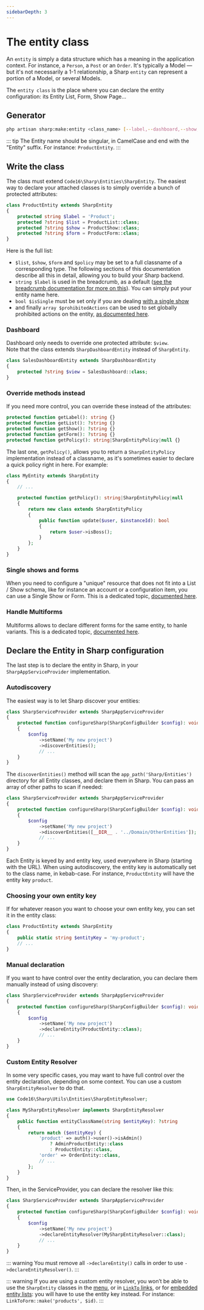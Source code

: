 ```yaml
---
sidebarDepth: 3
---
```


# The entity class

An `entity` is simply a data structure which has a meaning in the application context. For instance, a `Person`, a `Post` or an `Order`. It's typically a Model — but it's not necessarily a 1-1 relationship, a Sharp `entity` can represent a portion of a Model, or several Models.

The `entity class` is the place where you can declare the entity configuration: its Entity List, Form, Show Page...

## Generator

```bash
php artisan sharp:make:entity <class_name> [--label,--dashboard,--show,--form,--policy,--single]
```

::: tip
The Entity name should be singular, in CamelCase and end with the "Entity" suffix. For instance: `ProductEntity`.
:::

## Write the class

The class must extend `Code16\Sharp\Entities\SharpEntity`. The easiest way to declare your attached classes is to simply override a bunch of protected attributes: 

```php
class ProductEntity extends SharpEntity
{
    protected string $label = 'Product';
    protected ?string $list = ProductList::class;
    protected ?string $show = ProductShow::class;
    protected ?string $form = ProductForm::class;
}
```

Here is the full list:
- `$list`, `$show`, `$form` and `$policy` may be set to a full classname of a corresponding type. The following sections of this documentation describe all this in detail, allowing you to build your Sharp backend.
- `string $label` is used in the breadcrumb, as a default ([see the breadcrumb documentation for more on this](sharp-breadcrumb.md)). You can simply put your entity name here.
- `bool $isSingle` must be set only if you are dealing [with a single show](single-show.md)
- and finally `array $prohibitedActions` can be used to set globally prohibited actions on the entity, [as documented here](entity-authorizations.md).

### Dashboard

Dashboard only needs to override one protected attribute: `$view`.  
Note that the class extends `SharpDashboardEntity` instead of `SharpEntity`.

```php
class SalesDashboardEntity extends SharpDashboardEntity
{
    protected ?string $view = SalesDashboard::class;
}
```

### Override methods instead

If you need more control, you can override these instead of the attributes:

```php
protected function getLabel(): string {}
protected function getList(): ?string {}
protected function getShow(): ?string {}
protected function getForm(): ?string {}
protected function getPolicy(): string|SharpEntityPolicy|null {}
```

The last one, `getPolicy()`, allows you to return a `SharpEntityPolicy` implementation instead of a classname, as it's sometimes easier to declare a quick policy right in here. For example:

```php
class MyEntity extends SharpEntity
{
    // ...

    protected function getPolicy(): string|SharpEntityPolicy|null
    {
        return new class extends SharpEntityPolicy
        {
            public function update($user, $instanceId): bool
            {
                return $user->isBoss();
            }
        };
    }
}
```

### Single shows and forms

When you need to configure a "unique" resource that does not fit into a List / Show schema, like for instance an account or a configuration item, you can use a Single Show or Form. This is a dedicated topic, [documented here](single-show.md).

### Handle Multiforms

Multiforms allows to declare different forms for the same entity, to hanle variants. This is a dedicated topic, [documented here](multiforms.md).

## Declare the Entity in Sharp configuration

The last step is to declare the entity in Sharp, in your `SharpAppServiceProvider` implementation. 

### Autodiscovery

The easiest way is to let Sharp discover your entities:

```php
class SharpServiceProvider extends SharpAppServiceProvider
{
    protected function configureSharp(SharpConfigBuilder $config): void
    {
        $config
            ->setName('My new project')
            ->discoverEntities();
            // ...
    }
}
```

The `discoverEntities()` method will scan the `app_path('Sharp/Entities')` directory for all Entity classes, and declare them in Sharp. You can pass an array of other paths to scan if needed:

```php
class SharpServiceProvider extends SharpAppServiceProvider
{
    protected function configureSharp(SharpConfigBuilder $config): void
    {
        $config
            ->setName('My new project')
            ->discoverEntities([__DIR__ . '../Domain/OtherEntities']);
            // ...
    }
}
```

Each Entity is keyed by and entity key, used everywhere in Sharp (starting with the URL).
When using autodiscovery, the entity key is automatically set to the class name, in kebab-case. For instance, `ProductEntity` will have the entity key `product`.

### Choosing your own entity key

If for whatever reason you want to choose your own entity key, you can set it in the entity class:

```php
class ProductEntity extends SharpEntity
{
    public static string $entityKey = 'my-product';
    // ...
}
```

### Manual declaration

If you want to have control over the entity declaration, you can declare them manually instead of using discovery:

```php
class SharpServiceProvider extends SharpAppServiceProvider
{
    protected function configureSharp(SharpConfigBuilder $config): void
    {
        $config
            ->setName('My new project')
            ->declareEntity(ProductEntity::class);
            // ...
    }
}
```

### Custom Entity Resolver

In some very specific cases, you may want to have full control over the entity declaration, depending on some context. You can use a custom `SharpEntityResolver` to do that.

```php
use Code16\Sharp\Utils\Entities\SharpEntityResolver;

class MySharpEntityResolver implements SharpEntityResolver
{
    public function entityClassName(string $entityKey): ?string
    {
        return match ($entityKey) {
            'product' => auth()->user()->isAdmin() 
                ? AdminProductEntity::class
                : ProductEntity::class,
            'order' => OrderEntity::class,
            // ...
        };
    }
}
```

Then, in the ServiceProvider, you can declare the resolver like this:

```php
class SharpServiceProvider extends SharpAppServiceProvider
{
    protected function configureSharp(SharpConfigBuilder $config): void
    {
        $config
            ->setName('My new project')
            ->declareEntityResolver(MySharpEntityResolver::class);
            // ...
    }
}
```

::: warning
You must remove all `->declareEntity()` calls in order to use `->declareEntityResolver()`.
:::

::: warning
If you are using a custom entity resolver, you won’t be able to use the `SharpEntity` classes in the [menu](building-menu.md), or in [`LinkTo` links](link-to.md), or for [embedded entity lists](show-fields/embedded-entity-list.md): you will have to use the entity key instead. For instance: `LinkToForm::make('products', $id)`.
:::
